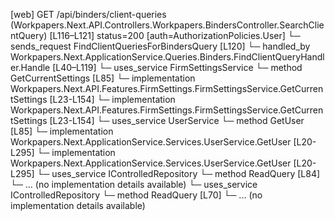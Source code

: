 [web] GET /api/binders/client-queries  (Workpapers.Next.API.Controllers.Workpapers.BindersController.SearchClientQuery)  [L116–L121] status=200 [auth=AuthorizationPolicies.User]
  └─ sends_request FindClientQueriesForBindersQuery [L120]
    └─ handled_by Workpapers.Next.ApplicationService.Queries.Binders.FindClientQueryHandler.Handle [L40–L119]
      └─ uses_service FirmSettingsService
        └─ method GetCurrentSettings [L85]
          └─ implementation Workpapers.Next.API.Features.FirmSettings.FirmSettingsService.GetCurrentSettings [L23-L154]
          └─ implementation Workpapers.Next.API.Features.FirmSettings.FirmSettingsService.GetCurrentSettings [L23-L154]
      └─ uses_service UserService
        └─ method GetUser [L85]
          └─ implementation Workpapers.Next.ApplicationService.Services.UserService.GetUser [L20-L295]
          └─ implementation Workpapers.Next.ApplicationService.Services.UserService.GetUser [L20-L295]
      └─ uses_service IControlledRepository<Binder>
        └─ method ReadQuery [L84]
          └─ ... (no implementation details available)
      └─ uses_service IControlledRepository<Client>
        └─ method ReadQuery [L70]
          └─ ... (no implementation details available)


